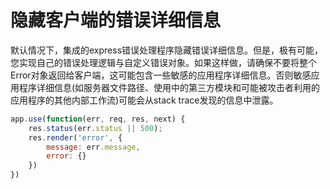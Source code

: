 # 隐藏客户端的错误详细信息
默认情况下，集成的express错误处理程序隐藏错误详细信息。但是，极有可能，您实现自己的错误处理逻辑与自定义错误对象。如果这样做，请确保不要将整个Error对象返回给客户端，这可能包含一些敏感的应用程序详细信息。否则敏感应用程序详细信息(如服务器文件路径、使用中的第三方模块和可能被攻击者利用的应用程序的其他内部工作流)可能会从stack trace发现的信息中泄露。

```js
app.use(function(err, req, res, next) {
	res.status(err.status || 500);
	res.render('error', {
		message: err.message,
		error: {}
	})
})
```